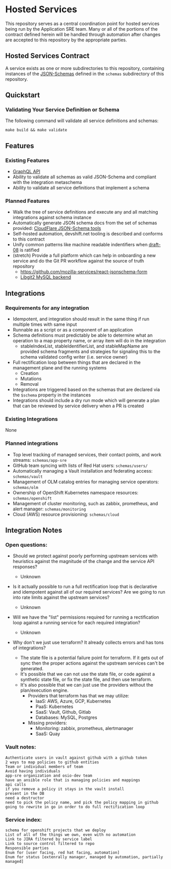 # Hosted Services

This repository serves as a central coordination point for hosted services being run by the Application SRE team.
Many or all of the portions of the contract defined herein will be handled through automation after changes are accepted to this repository by the appropriate parties.

## Hosted Services Contract

A service exists as one or more subdirectories to this repository, containing instances of the [JSON-Schemas](https://json-schema.org/) defined in the `schemas` subdirectory of this repository.

## Quickstart

### Validating Your Service Definition or Schema

The following command will validate all service definitions and schemas:

```console
make build && make validate
```

## Features

### Existing Features

- [GraphQL API](graphql-server/README.md)
- Ability to validate all schemas as valid JSON-Schema and compliant with the integration metaschema
- Ability to validate all service definitions that implement a schema

### Planned Features

- Walk the tree of service definitions and execute any and all matching integrations against schema instance
- Automatically generate JSON schema docs from the set of schemas provided: [CloudFlare JSON-Schema tools](https://github.com/cloudflare/json-schema-tools)
- Self-hosted automation, devshift.net tooling is described and conforms to this contract
- Unify common patterns like machine readable indentifiers when [draft-08](https://github.com/json-schema-org/json-schema-spec/milestone/6) is ratified
- (stretch) Provide a full platform which can help in onboarding a new service and do the Git PR workflow against the source of truth repository
  - https://github.com/mozilla-services/react-jsonschema-form
  - [Libgit2 MySQL backend](https://www.perforce.com/blog/your-git-repository-database-pluggable-backends-libgit2)

## Integrations

### Requirements for any integration

- Idempotent, and integration should result in the same thing if run multiple times with same input
- Runnable as a script or as a component of an application
- Schema definitions must predictably be able to determine what an operation to a map property name, or array item will do in the integration
  - stableIndexList, stableIdentifierList, and stableMapName are provided schema fragments and strategies for signaling this to the schema validated config writer (i.e. service owner)
- Full rectification loop between things that are declared in the management plane and the running systems
  - Creation
  - Mutations
  - Removal
- Integrations are triggered based on the schemas that are declared via the `$schema` property in the instances
- Integrations should include a dry run mode which will generate a plan that can be reviewed by service delivery when a PR is created

### Existing Integrations

None

### Planned integrations

- Top level tracking of managed services, their contact points, and work streams: `schemas/app-sre`
- GitHub team syncing with lists of Red Hat users: `schemas/users/`
- Automatically managing a Vault installation and federating access: `schemas/vault`
- Management of OLM catalog entries for managing service operators: `schemas/olm`
- Ownership of OpenShift Kubernetes namespace resources: `schemas/openshift`
- Management of cluster monitoring, such as zabbix, prometheus, and alert manager: `schemas/monitoring`
- Cloud (AWS) resource provisioning: `schemas/cloud`

## Integration Notes

### Open questions:

- Should we protect against poorly performing upstream services with heuristics against the magnitude of the change and the service API responses?

  - Unknown

- Is it actually possible to run a full rectification loop that is declarative and idempotent against all of our required services? Are we going to run into rate limits against the upstream services?

  - Unknown

- Will we have the "list" permissions required for running a rectification loop against a running service for each required integration?

  - Unknown

- Why don't we just use terraform? It already collects errors and has tons of integrations?

  - The state file is a potential failure point for terraform. If it gets out of sync then the proper actions against the upstream services can't be generated.
  - It's possible that we can not use the state file, or code against a synthetic state file, or fix the state file, and then use terraform.
  - It's also possible that we can just use the providers without the plan/execution engine.
    - Providers that terraform has that we may utilize:
      - IaaS: AWS, Azure, GCP, Kubernetes
      - PaaS: Kubernetes
      - SaaS: Vault, Github, Gitlab
      - Databases: MySQL, Postgres
    - Missing providers:
      - Monitoring: zabbix, prometheus, alertmanager
      - SaaS: Quay

### Vault notes:

```
Authenticate users in vault against github with a github token
2 ways to map policies to github entities
Team or individual members of team
Avoid having individuals
app-sre organization and osio-dev team
have an ansible role that is managing policies and mappings
api calls
if you remove a policy it stays in the vault install
present in the DB
need a destructor
need to pick the policy name, and pick the policy mapping in github
going to rewrite in go in order to do full rectification loop
```

### Service index:

```
schema for openshift projects that we deploy
List of all of the things we own, even with no automation
Link to JIRA filtered by service label
Link to source control filtered to repo
Responsible parties
Enum for [user facing, red hat facing, automation]
Enum for status [extenrally manager, managed by automation, partially managed]
```
